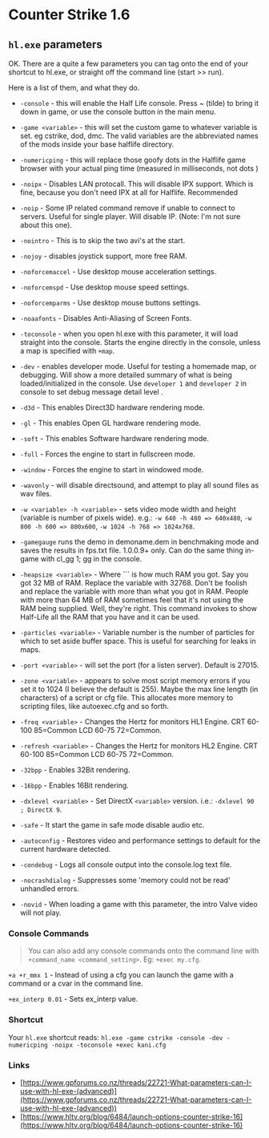 # Counter Strike 1.6

## `hl.exe` parameters

OK. There are a quite a few parameters you can tag onto the end of your shortcut to hl.exe, or straight off the command line (start >> run).

Here is a list of them, and what they do.

* `-console` - this will enable the Half Life console. Press ~ (tilde) to bring it down in game, or use the console button in the main menu.

* `-game <variable>` - this will set the custom game to whatever variable is set. eg cstrike, dod, dmc. The valid variables are the abbreviated names of the mods inside your base halflife directory.

* `-numericping` - this will replace those goofy dots in the Halflife game browser with your actual ping time (measured in milliseconds, not dots  )

* `-noipx` - Disables LAN protocall. This will disable IPX support. Which is fine, because you don't need IPX at all for Halflife. Recommended 

* `-noip` - Some IP related command remove if unable to connect to servers. Useful for single player. Will disable IP. (Note: I'm not sure about this one).

* `-nointro` - This is to skip the two avi's at the start.

* `-nojoy` - disables joystick support, more free RAM.

* `-noforcemaccel` - Use desktop mouse acceleration settings.

* `-noforcemspd` - Use desktop mouse speed settings.

* `-noforcemparms` - Use desktop mouse buttons settings.

* `-noaafonts` - Disables Anti-Aliasing of Screen Fonts.

* `-toconsole` - when you open hl.exe with this parameter, it will load straight into the console. Starts the engine directly in the console, unless a map is specified with `+map`.

* `-dev` - enables developer mode. Useful for testing a homemade map, or debugging. Will show a more detailed summary of what is being loaded/initialized in the console. Use `developer 1` and `developer 2` in console to set debug message detail level .

* `-d3d` - This enables Direct3D hardware rendering mode.

* `-gl` - This enables Open GL hardware rendering mode.

* `-soft` - This enables Software hardware rendering mode.

* `-full` - Forces the engine to start in fullscreen mode.

* `-window` - Forces the engine to start in windowed mode.

* `-wavonly` - will disable directsound, and attempt to play all sound files as wav files.

* `-w <variable> -h <variable>` - sets video mode width and height (variable is number of pixels wide). e.g.: `-w 640 -h 480 => 640x480`, `-w 800 -h 600 => 800x600`, `-w 1024 -h 768 => 1024x768`.

* `-gamegauge` runs the demo in demoname.dem in benchmaking mode and saves the results in fps.txt file. 1.0.0.9+ only. Can do the same thing in-game with cl_gg 1; gg in the console. 

* `-heapsize <variable>` - Where `<variable>`` is how much RAM you got. Say you got 32 MB of RAM. Replace the variable with 32768. Don't be foolish and replace the variable with more than what you got in RAM. People with more than 64 MB of RAM sometimes feel that it's not using the RAM being supplied. Well, they're right. This command invokes to show Half-Life all the RAM that you have and it can be used.

* `-particles <variable>` - Variable number is the number of particles for which to set aside buffer space. This is useful for searching for leaks in maps. 

* `-port <variable>` - will set the port (for a listen server). Default is 27015.

* `-zone <variable>` - appears to solve most script memory errors if you set it to 1024 (I believe the default is 255). Maybe the max line length (in characters) of a script or cfg file. This allocates more memory to scripting files, like autoexec.cfg and so forth.

* `-freq <variable>` - Changes the Hertz for monitors HL1 Engine. CRT 60-100 85=Common LCD 60-75 72=Common.

* `-refresh <variable>` - Changes the Hertz for monitors HL2 Engine. CRT 60-100 85=Common LCD 60-75 72=Common.

* `-32bpp` - Enables 32Bit rendering.

* `-16bpp` - Enables 16Bit rendering.

* `-dxlevel <variable>` - Set DirectX `<variable>` version. i.e.: `-dxlevel 90 ; DirectX 9`.

* `-safe` - It start the game in safe mode disable audio etc.

* `-autoconfig` - Restores video and performance settings to default for the current hardware detected.

* `-condebug` - Logs all console output into the console.log text file.

* `-nocrashdialog` - Suppresses some \'memory could not be read\' unhandled errors.

* `-novid` - When loading a game with this parameter, the intro Valve video will not play.


### Console Commands

> You can also add any console commands onto the command line with `+command_name <command_setting>`. Eg: `+exec my.cfg`.

`+a +r_mmx 1` - Instead of using a cfg you can launch the game with a command or a cvar in the command line.

`+ex_interp 0.01` - Sets ex_interp value.


### Shortcut

Your `hl.exe` shortcut reads: `hl.exe -game cstrike -console -dev -numericping -noipx -toconsole +exec kani.cfg`


### Links

* [https://www.gpforums.co.nz/threads/22721-What-parameters-can-I-use-with-hl-exe-(advanced)](https://www.gpforums.co.nz/threads/22721-What-parameters-can-I-use-with-hl-exe-(advanced))
* [https://www.hltv.org/blog/6484/launch-options-counter-strike-16](https://www.hltv.org/blog/6484/launch-options-counter-strike-16)